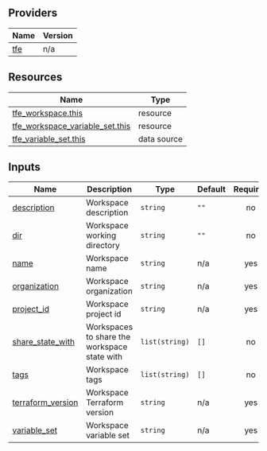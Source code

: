 <!-- BEGIN_TF_DOCS -->


## Providers

| Name | Version |
|------|---------|
| <a name="provider_tfe"></a> [tfe](#provider\_tfe) | n/a |

## Resources

| Name | Type |
|------|------|
| [tfe_workspace.this](https://registry.terraform.io/providers/hashicorp/tfe/latest/docs/resources/workspace) | resource |
| [tfe_workspace_variable_set.this](https://registry.terraform.io/providers/hashicorp/tfe/latest/docs/resources/workspace_variable_set) | resource |
| [tfe_variable_set.this](https://registry.terraform.io/providers/hashicorp/tfe/latest/docs/data-sources/variable_set) | data source |

## Inputs

| Name | Description | Type | Default | Required |
|------|-------------|------|---------|:--------:|
| <a name="input_description"></a> [description](#input\_description) | Workspace description | `string` | `""` | no |
| <a name="input_dir"></a> [dir](#input\_dir) | Workspace working directory | `string` | `""` | no |
| <a name="input_name"></a> [name](#input\_name) | Workspace name | `string` | n/a | yes |
| <a name="input_organization"></a> [organization](#input\_organization) | Workspace organization | `string` | n/a | yes |
| <a name="input_project_id"></a> [project\_id](#input\_project\_id) | Workspace project id | `string` | n/a | yes |
| <a name="input_share_state_with"></a> [share\_state\_with](#input\_share\_state\_with) | Workspaces to share the workspace state with | `list(string)` | `[]` | no |
| <a name="input_tags"></a> [tags](#input\_tags) | Workspace tags | `list(string)` | `[]` | no |
| <a name="input_terraform_version"></a> [terraform\_version](#input\_terraform\_version) | Workspace Terraform version | `string` | n/a | yes |
| <a name="input_variable_set"></a> [variable\_set](#input\_variable\_set) | Workspace variable set | `string` | n/a | yes |
<!-- END_TF_DOCS -->